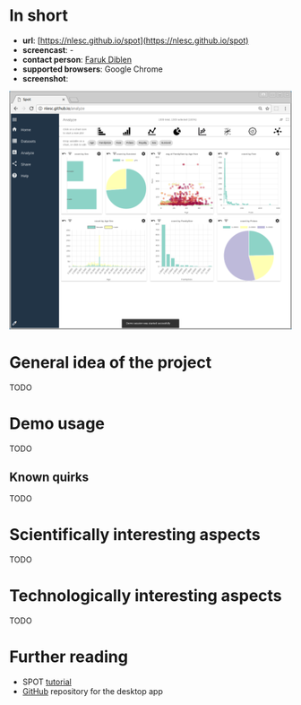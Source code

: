 # In short

- **url**: [https://nlesc.github.io/spot](https://nlesc.github.io/spot)
- **screencast**: -
- **contact person**: [Faruk Diblen](https://www.esciencecenter.nl/profile/faruk-diblen-msc)
- **supported browsers**: Google Chrome
- **screenshot**:

![screenshot](/demos/spot/screencapture-demo-spot.png "SPOT Screenshot")


# General idea of the project

TODO

# Demo usage

TODO

## Known quirks

TODO

# Scientifically interesting aspects

TODO

# Technologically interesting aspects

TODO

# Further reading

- SPOT [tutorial](https://nicorenaud.gitbooks.io/spot-first-step/content/)
- [GitHub](https://github.com/NLeSC/spot-desktop-app/releases) repository for the desktop app
